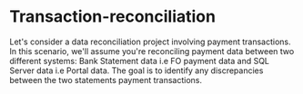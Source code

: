 # Transaction-reconciliation
Let's consider a data reconciliation project involving payment transactions. 
In this scenario, we'll assume you're reconciling payment data between two different systems: 
Bank Statement data i.e FO payment data and SQL Server data i.e Portal data.
The goal is to identify any discrepancies between the two statements payment transactions.

